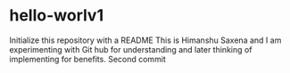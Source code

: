 # hello-worlv1
Initialize this repository with a README
This is Himanshu Saxena and I am experimenting with Git hub for understanding and later thinking of implementing for benefits.
Second commit
